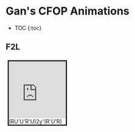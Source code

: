 # Gan's CFOP Animations


* TOC
{:toc}

## F2L

<div style = "display: flex; flex-wrap: wrap;" >

<div style = "margin:5px; border-style: solid;">
<iframe src="https://cubing.github.io/AnimCubeJS/cube3.html?colorscheme=wygbor&initrevmove=RU'U'R'URU'U'R'Uy'R'U'Ryx2y&move=RU'U'R'URU'U'R'Uy'R'U'R&repeat=0&edit=0&movetext=1&metric=2&fonttype=0&snap=1&buttonheight=20&yz=1" frameborder="0" width="150" height="150"></iframe>
<br/>(RU'U'R'U)2y'(R'U'R)
</div>

</div>